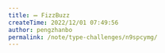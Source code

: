 ```yaml
---
title: ➖ FizzBuzz
createTime: 2022/12/01 07:49:56
author: pengzhanbo
permalink: /note/type-challenges/n9spcymg/
---
```

